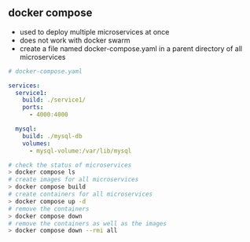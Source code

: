 ## docker compose

- used to deploy multiple microservices at once
- does not work with docker swarm
- create a file named docker-compose.yaml in a parent directory of all microservices

```yaml
# docker-compose.yaml

services:
  service1:
    build: ./service1/
    ports:
      - 4000:4000

  mysql:
    build: ./mysql-db
    volumes:
      - mysql-volume:/var/lib/mysql
```

```bash
# check the status of microservices
> docker compose ls
# create images for all microservices
> docker compose build
# create containers for all microservices
> docker compose up -d
# remove the containers
> docker compose down
# remove the containers as well as the images
> docker compose down --rmi all

```
